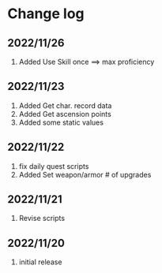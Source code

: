 # Change log

## 2022/11/26
1. Added Use Skill once ==> max proficiency

## 2022/11/23
1. Added Get char. record data
1. Added Get ascension points
1. Added some static values

## 2022/11/22
1. fix daily quest scripts
1. Added Set weapon/armor # of upgrades

## 2022/11/21
1. Revise scripts

## 2022/11/20
1. initial release